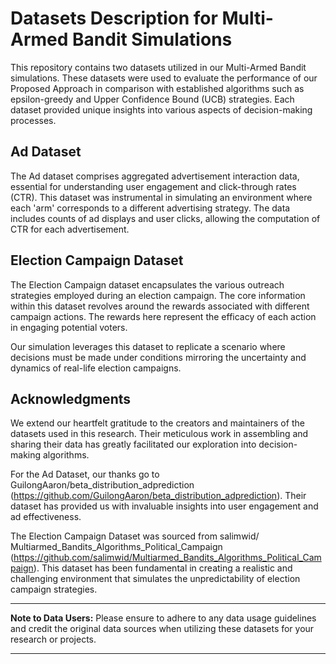 
# Datasets Description for Multi-Armed Bandit Simulations

This repository contains two datasets utilized in our Multi-Armed Bandit simulations. These datasets were used to evaluate the performance of our Proposed Approach in comparison with established algorithms such as epsilon-greedy and Upper Confidence Bound (UCB) strategies. Each dataset provided unique insights into various aspects of decision-making processes.

## Ad Dataset

The Ad dataset comprises aggregated advertisement interaction data, essential for understanding user engagement and click-through rates (CTR). This dataset was instrumental in simulating an environment where each 'arm' corresponds to a different advertising strategy. The data includes counts of ad displays and user clicks, allowing the computation of CTR for each advertisement.

## Election Campaign Dataset

The Election Campaign dataset encapsulates the various outreach strategies employed during an election campaign. The core information within this dataset revolves around the rewards associated with different campaign actions. The rewards here represent the efficacy of each action in engaging potential voters.

Our simulation leverages this dataset to replicate a scenario where decisions must be made under conditions mirroring the uncertainty and dynamics of real-life election campaigns.

## Acknowledgments

We extend our heartfelt gratitude to the creators and maintainers of the datasets used in this research. Their meticulous work in assembling and sharing their data has greatly facilitated our exploration into decision-making algorithms.

For the Ad Dataset, our thanks go to GuilongAaron/beta_distribution_adprediction
(https://github.com/GuilongAaron/beta_distribution_adprediction). Their dataset has provided us with invaluable insights into user engagement and ad effectiveness.

The Election Campaign Dataset was sourced from salimwid/ Multiarmed_Bandits_Algorithms_Political_Campaign
(https://github.com/salimwid/Multiarmed_Bandits_Algorithms_Political_Campaign). This dataset has been fundamental in creating a realistic and challenging environment that simulates the unpredictability of election campaign strategies.

---

**Note to Data Users:**
Please ensure to adhere to any data usage guidelines and credit the original data sources when utilizing these datasets for your research or projects.

---
